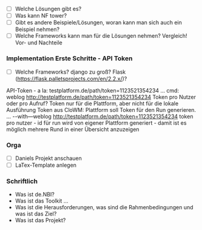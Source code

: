  - [ ] Welche Lösungen gibt es?
 - [ ] Was kann NF tower? 
 - [ ] Gibt es andere Beispiele/Lösungen, woran kann man sich auch ein Beispiel nehmen?
 - [ ] Welche Frameworks kann man für die Lösungen nehmen? Vergleich! Vor- und Nachteile
 
### Implementation Erste Schritte - API Token

- [ ] Welche Frameworks? django zu groß? Flask (https://flask.palletsprojects.com/en/2.2.x/)?

API-Token - a la: testplatform.de/path/token=1123521354234 …  cmd: weblog http://testplatform.de/path/token=1123521354234
Token pro Nutzer oder pro Aufruf? Token nur für die Plattform, aber nicht für die lokale Ausführung
Token aus CloWM: Plattform soll Token für den Run generieren. ... --with—weblog http://testplatform.de/path/token=1123521354234
token pro nutzer - id für run wird von eigener Plattform generiert - damit ist es möglich mehrere Rund in einer Übersicht anzuzeigen

### Orga

 - [ ] Daniels Projekt anschauen
 - [ ] LaTex-Template anlegen

### Schriftlich
 - Was ist de.NBI?
 - Was ist das Toolkit ...
 - Was ist die Herausforderungen, was sind die Rahmenbedingungen und was ist das Ziel? 
 - Was ist das Projekt?
